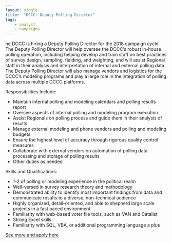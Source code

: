```yaml
---
layout: single
title:  "DCCC: Deputy Polling Director"
tags: 
    - analyst
    - campaigns
---
```

he DCCC is hiring a Deputy Polling Director for the 2018 campaign cycle. The Deputy Polling Director will help oversee the DCCC’s robust in-house polling operation, including helping develop and train staff on best practices of survey design, sampling, fielding, and weighting, and will assist Regional staff in their analysis and interpretation of internal and external polling data. The Deputy Polling Director will also manage vendors and logistics for the DCCC’s modeling programs and play a large role in the integration of polling data across multiple DCCC platforms. 

Responsibilities Include:
* Maintain internal polling and modeling calendars and polling results report
* Oversee aspects of internal polling and modeling program execution
* Assist Regionals on polling process and guide them in their analysis of results
* Manage external modeling and phone vendors and polling and modeling budgets
* Ensure the highest level of accuracy through rigorous quality control measures
* Collaborate with external vendors on automation of polling data processing and storage of polling results
* Other duties as needed

Skills and Qualifications:
* 1-2 of polling or modeling experience in the political realm
* Well-versed in survey research theory and methodology
* Demonstrated ability to identify most important findings from data and communicate results to a diverse, non-technical audience
* Highly organized, detail-oriented, and able to shepherd large scale projects in a fast paced environment
* Familiarity with web-based voter file tools, such as VAN and Catalist
* Strong Excel skills
* Familiarity with SQL, VBA, or additional programming language a plus

[See more and apply here](http://dccc.applytojob.com/apply/60pEDRa5Cv/Deputy-Polling-Director?referrer=20180515164346JGRTRZ8OZI8XPKXZ)
